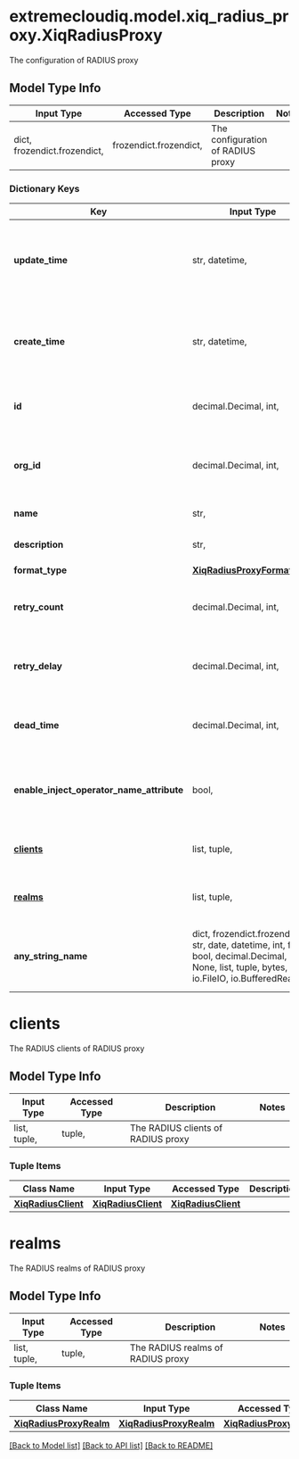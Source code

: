 # extremecloudiq.model.xiq_radius_proxy.XiqRadiusProxy

The configuration of RADIUS proxy

## Model Type Info
Input Type | Accessed Type | Description | Notes
------------ | ------------- | ------------- | -------------
dict, frozendict.frozendict,  | frozendict.frozendict,  | The configuration of RADIUS proxy | 

### Dictionary Keys
Key | Input Type | Accessed Type | Description | Notes
------------ | ------------- | ------------- | ------------- | -------------
**update_time** | str, datetime,  | str,  | The last update time | value must conform to RFC-3339 date-time
**create_time** | str, datetime,  | str,  | The create time | value must conform to RFC-3339 date-time
**id** | decimal.Decimal, int,  | decimal.Decimal,  | The unique identifier | value must be a 64 bit integer
**org_id** | decimal.Decimal, int,  | decimal.Decimal,  | The organization identifier, valid when enabling HIQ feature | [optional] value must be a 64 bit integer
**name** | str,  | str,  | The RADIUS proxy name | [optional] 
**description** | str,  | str,  | The RADIUS proxy description | [optional] 
**format_type** | [**XiqRadiusProxyFormatType**](XiqRadiusProxyFormatType.md) | [**XiqRadiusProxyFormatType**](XiqRadiusProxyFormatType.md) |  | [optional] 
**retry_count** | decimal.Decimal, int,  | decimal.Decimal,  | The retry count of RADIUS proxy | [optional] value must be a 32 bit integer
**retry_delay** | decimal.Decimal, int,  | decimal.Decimal,  | The retry delay of RADIUS proxy | [optional] value must be a 32 bit integer
**dead_time** | decimal.Decimal, int,  | decimal.Decimal,  | The dead time of RADIUS proxy | [optional] value must be a 32 bit integer
**enable_inject_operator_name_attribute** | bool,  | BoolClass,  | The flag for enable inject operator name attribute | [optional] 
**[clients](#clients)** | list, tuple,  | tuple,  | The RADIUS clients of RADIUS proxy | [optional] 
**[realms](#realms)** | list, tuple,  | tuple,  | The RADIUS realms of RADIUS proxy | [optional] 
**any_string_name** | dict, frozendict.frozendict, str, date, datetime, int, float, bool, decimal.Decimal, None, list, tuple, bytes, io.FileIO, io.BufferedReader | frozendict.frozendict, str, BoolClass, decimal.Decimal, NoneClass, tuple, bytes, FileIO | any string name can be used but the value must be the correct type | [optional]

# clients

The RADIUS clients of RADIUS proxy

## Model Type Info
Input Type | Accessed Type | Description | Notes
------------ | ------------- | ------------- | -------------
list, tuple,  | tuple,  | The RADIUS clients of RADIUS proxy | 

### Tuple Items
Class Name | Input Type | Accessed Type | Description | Notes
------------- | ------------- | ------------- | ------------- | -------------
[**XiqRadiusClient**](XiqRadiusClient.md) | [**XiqRadiusClient**](XiqRadiusClient.md) | [**XiqRadiusClient**](XiqRadiusClient.md) |  | 

# realms

The RADIUS realms of RADIUS proxy

## Model Type Info
Input Type | Accessed Type | Description | Notes
------------ | ------------- | ------------- | -------------
list, tuple,  | tuple,  | The RADIUS realms of RADIUS proxy | 

### Tuple Items
Class Name | Input Type | Accessed Type | Description | Notes
------------- | ------------- | ------------- | ------------- | -------------
[**XiqRadiusProxyRealm**](XiqRadiusProxyRealm.md) | [**XiqRadiusProxyRealm**](XiqRadiusProxyRealm.md) | [**XiqRadiusProxyRealm**](XiqRadiusProxyRealm.md) |  | 

[[Back to Model list]](../../README.md#documentation-for-models) [[Back to API list]](../../README.md#documentation-for-api-endpoints) [[Back to README]](../../README.md)

